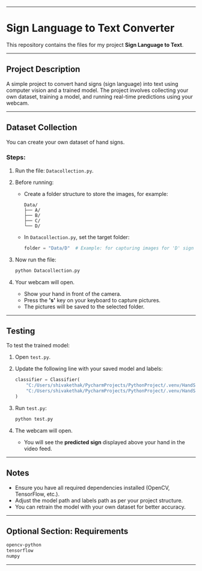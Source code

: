 


---

# Sign Language to Text Converter

This repository contains the files for my project **Sign Language to Text**.

---

## Project Description

A simple project to convert hand signs (sign language) into text using computer vision and a trained model. The project involves collecting your own dataset, training a model, and running real-time predictions using your webcam.

---

## Dataset Collection

You can create your own dataset of hand signs.

### Steps:

1. Run the file: `Datacollection.py`.

2. Before running:

   * Create a folder structure to store the images, for example:

     ```
     Data/
     ├── A/
     ├── B/
     ├── C/
     └── D/
     ```

   * In `Datacollection.py`, set the target folder:

     ```python
     folder = "Data/D"  # Example: for capturing images for 'D' sign
     ```

3. Now run the file:

   ```bash
   python Datacollection.py
   ```

4. Your webcam will open.

   * Show your hand in front of the camera.
   * Press the **'s'** key on your keyboard to capture pictures.
   * The pictures will be saved to the selected folder.

---

## Testing

To test the trained model:

1. Open `test.py`.

2. Update the following line with your saved model and labels:

   ```python
   classifier = Classifier(
       "C:/Users/shivakethak/PycharmProjects/PythonProject/.venv/HandSignDetection/Model/keras_model.h5",
       "C:/Users/shivakethak/PycharmProjects/PythonProject/.venv/HandSignDetection/Model/labels.txt"
   )
   ```

3. Run `test.py`:

   ```bash
   python test.py
   ```

4. The webcam will open.

   * You will see the **predicted sign** displayed above your hand in the video feed.

---

## Notes

* Ensure you have all required dependencies installed (OpenCV, TensorFlow, etc.).
* Adjust the model path and labels path as per your project structure.
* You can retrain the model with your own dataset for better accuracy.

---

## Optional Section: Requirements

```txt
opencv-python
tensorflow
numpy
```

---

